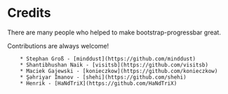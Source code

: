 # Credits

There are many people who helped to make bootstrap-progressbar great.

Contributions are always welcome!

        * Stephan Groß - [minddust](https://github.com/minddust)
        * Shantibhushan Naik - [visitsb](https://github.com/visitsb)
        * Maciek Gajewski - [konieczkow](https://github.com/konieczkow)
        * Şəhriyar İmanov - [shehi](https://github.com/shehi)
        * Henrik - [HaNdTriX](https://github.com/HaNdTriX)